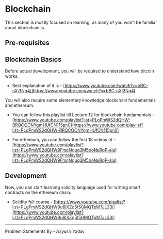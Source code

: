 # Blockchain

This section is mostly focused on learning, as many of you won't be familiar about blockchain is.

## Pre-requisites

## Blockchain Basics

Before actual development, you will be required to understand how bitcoin works.

- Best explanation of it is - [https://www.youtube.com/watch?v=bBC-nXj3Ng4](https://www.youtube.com/watch?v=bBC-nXj3Ng4)

You will also require some elementary knowledge blockchain fundamentals and ethereum.

- You can follow this playlist till Lecture 12 for blockchain fundamentals - [https://www.youtube.com/playlist?list=PLgPmWS2dQHW-BRQCQCNYgmHUfCN115pn0](https://www.youtube.com/playlist?list=PLgPmWS2dQHW-BRQCQCNYgmHUfCN115pn0)

- For ethereum, you can follow the first 18 videos of - [https://www.youtube.com/playlist?list=PLgPmWS2dQHW9FmqNqug3M5ooNuRqP-alu](https://www.youtube.com/playlist?list=PLgPmWS2dQHW9FmqNqug3M5ooNuRqP-alu)

## Development

Now, you can start learning solidity language used for writing smart contracts on the ethereum chain.

- Solidity full course - [https://www.youtube.com/playlist?list=PLgPmWS2dQHW9u6IXZq5t5GMQTpW7JL33i](https://www.youtube.com/playlist?list=PLgPmWS2dQHW9u6IXZq5t5GMQTpW7JL33i)

---

Problem Statements By - Aayush Yadav
